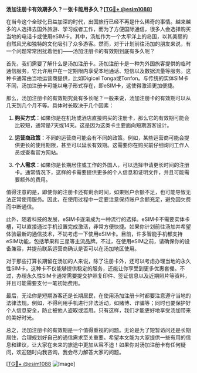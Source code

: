 **汤加注册卡有效期多久？一张卡能用多久？[[TG💪+ @esim1088](https://t.me/s/esim1088)]**

在当今这个全球化日益加深的时代，出国旅行已经不再是什么稀奇的事情。越来越多的人选择去国外旅游、学习或者工作，而为了方便国际通信，很多人会选择购买当地的电话卡或使用eSIM卡。其中，汤加作为一个太平洋上的岛国，以其美丽的自然风光和独特的文化吸引了众多游客。然而，对于计划前往汤加的朋友来说，有一个问题常常困扰着他们——汤加注册卡的有效期到底有多久呢？

首先，我们需要了解什么是汤加注册卡。汤加注册卡是一种为外国旅客提供的临时通信服务，它允许用户在一定期限内享受本地通话、短信以及数据流量等服务。这种卡通常由当地运营商提供，比如Digicel Tonga或Tonfon。与传统的实体SIM卡不同，汤加注册卡可能以电子形式存在，即eSIM卡，这使得激活更加便捷。

那么，汤加注册卡的有效期究竟有多长呢？一般来说，汤加注册卡的有效期可以从几天到几个月不等。具体时长取决于几个因素：

1. **购买方式**：如果你是在机场或酒店直接购买的注册卡，那么它的有效期可能会比较短，通常是7天或14天。这是因为这类卡主要面向短期游客设计。
   
2. **运营商政策**：不同的运营商可能会有不同的政策。例如，某些运营商可能会提供更长的使用期限，甚至可以延长有效期。这需要你在购买前仔细询问工作人员或查看官方网站。

3. **个人需求**：如果你是长期居住或工作的外国人，可以选择申请更长时间的注册卡。通常情况下，这样的卡需要提供更多的个人信息和证明文件，并且可能需要额外的费用。

值得注意的是，即使你的注册卡还有剩余时间，如果账户余额不足，也可能导致无法正常使用服务。因此，在使用过程中一定要注意保持账户余额充足，避免因欠费而中断通信。

此外，随着科技的发展，eSIM卡逐渐成为一种流行的选择。eSIM卡不需要实体卡槽，可以直接通过手机设置完成激活，非常方便快捷。如果你计划前往汤加并希望体验最新的通信技术，不妨考虑一下使用eSIM卡。目前，许多智能手机都支持eSIM功能，包括苹果和三星等主流品牌。不过，在使用eSIM之前，请确保你的设备兼容，并提前联系运营商确认是否可以在汤加地区使用。

对于那些打算长期留在汤加的人来说，除了注册卡外，还可以考虑办理当地的永久性SIM卡。这种卡不仅能够提供稳定的服务，还能让你享受到更多优惠套餐。不过，办理永久性SIM卡通常需要提交护照复印件、签证信息以及近期照片等资料，并且可能需要支付一笔初始费用。

最后，无论你是短期游客还是长期居民，在使用汤加注册卡时都要注意遵守当地的法律法规。例如，不得利用手机进行非法活动，如赌博、诈骗等；同时也要保护好个人信息安全，防止被他人盗取或滥用。只有这样，我们才能更好地享受汤加带来的美好时光。

总之，汤加注册卡的有效期是一个值得重视的问题。无论是为了短暂访问还是长期居住，合理规划好自己的通信需求至关重要。希望本文能为大家提供一些有用的信息和建议，让大家在未来的旅途中更加从容不迫！如果你对汤加注册卡有任何疑问，欢迎随时向我咨询，我会尽力解答大家的问题。

[[TG💪+ @esim1088](https://t.me/s/esim1088) ![Image](https://i.postimg.cc/4NQfJmqS/Snipaste-2025-05-13-00-14-12.png)]
